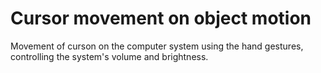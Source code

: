# Cursor movement on object motion
Movement of curson on the computer system using the hand gestures, controlling the system's volume and brightness.
